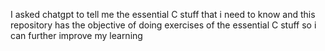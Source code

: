 I asked chatgpt to tell me the essential C stuff that i need to know and this repository has the objective of doing exercises of the essential C stuff so i can further improve my learning